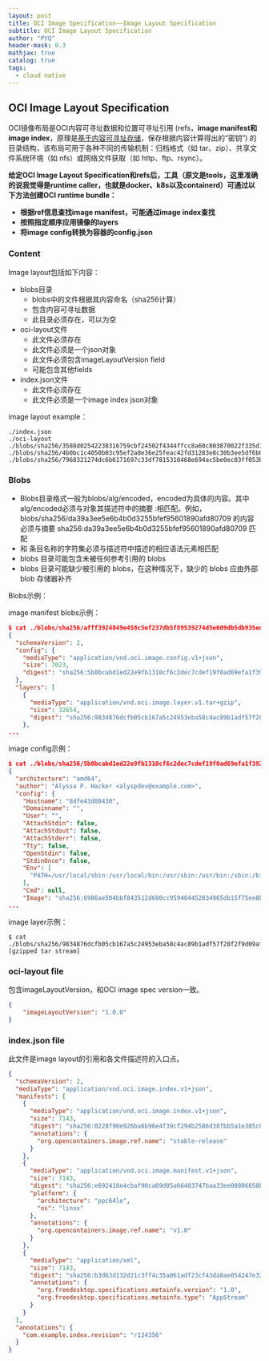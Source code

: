 ```yaml
---
layout: post
title: OCI Image Specification——Image Layout Specification
subtitle: OCI Image Layout Specification
author: "PYQ"
header-mask: 0.3
mathjax: true
catalog: true
tags:
  - cloud native
---
```

##  OCI Image Layout Specification

OCI镜像布局是OCI内容可寻址数据和位置可寻址引用 (refs，**image manifest和image index**，原理是[基于内容可寻址存储](https://en.wikipedia.org/wiki/Content-addressable_storage#Content-addressed_vs._location-addressed)，保存根据内容计算得出的“密钥”) 的目录结构，该布局可用于各种不同的传输机制：归档格式（如 tar、zip）、共享文件系统环境（如 nfs）或网络文件获取（如 http、ftp、rsync）。

**给定OCI Image Layout Specification和refs后，工具（原文是tools，这里准确的说我觉得是runtime caller，也就是docker、k8s以及containerd）可通过以下方法创建OCI runtime bundle：**

- **根据ref信息查找image manifest，可能通过image index查找**
- **按照指定顺序应用镜像的layers**
- **将image config转换为容器的config.json**

### Content

Image layout包括如下内容：

- blobs目录
  - blobs中的文件根据其内容命名（sha256计算）
  - 包含内容可寻址数据
  - 此目录必须存在，可以为空
- oci-layout文件
  - 此文件必须存在
  - 此文件必须是一个json对象
  - 此文件必须包含imageLayoutVersion field
  - 可能包含其他fields
- index.json文件
  - 此文件必须存在
  - 此文件必须是一个image index json对象

image layout example：

```shell
./index.json
./oci-layout
./blobs/sha256/3588d02542238316759cbf24502f4344ffcc8a60c803870022f335d1390c13b4
./blobs/sha256/4b0bc1c4050b03c95ef2a8e36e25feac42fd31283e8c30b3ee5df6b043155d3c
./blobs/sha256/7968321274dc6b6171697c33df7815310468e694ac5be0ec03ff053bb135e768
```

### Blobs

- Blobs目录格式一般为blobs/alg/encoded，encoded为具体的内容。其中alg/encoded必须与对象其描述符中的摘要 <alg>:<encoded>相匹配。例如，blobs/sha256/da39a3ee5e6b4b0d3255bfef95601890afd80709 的内容必须与摘要 sha256:da39a3ee5e6b4b0d3255bfef95601890afd80709 匹配
- <alg> 和 <encoded> 条目名称的字符集必须与描述符中描述的相应语法元素相匹配
- blobs 目录可能包含未被任何参考引用的 blobs
- blobs 目录可能缺少被引用的 blobs，在这种情况下，缺少的 blobs 应由外部 blob 存储器补齐

Blobs示例：

image manifest blobs示例：

```json
$ cat ./blobs/sha256/afff3924849e458c5ef237db5f89539274d5e609db5db935ed3959c90f1f2d51 | jq
{
  "schemaVersion": 2,
  "config": {
    "mediaType": "application/vnd.oci.image.config.v1+json",
    "size": 7023,
    "digest": "sha256:5b0bcabd1ed22e9fb1310cf6c2dec7cdef19f0ad69efa1f392e94a4333501270"
  },
  "layers": [
    {
      "mediaType": "application/vnd.oci.image.layer.v1.tar+gzip",
      "size": 32654,
      "digest": "sha256:9834876dcfb05cb167a5c24953eba58c4ac89b1adf57f28f2f9d09af107ee8f0"
    },
...
```

image config示例：

```json
$ cat ./blobs/sha256/5b0bcabd1ed22e9fb1310cf6c2dec7cdef19f0ad69efa1f392e94a4333501270 | jq
{
  "architecture": "amd64",
  "author": "Alyssa P. Hacker <alyspdev@example.com>",
  "config": {
    "Hostname": "8dfe43d80430",
    "Domainname": "",
    "User": "",
    "AttachStdin": false,
    "AttachStdout": false,
    "AttachStderr": false,
    "Tty": false,
    "OpenStdin": false,
    "StdinOnce": false,
    "Env": [
      "PATH=/usr/local/sbin:/usr/local/bin:/usr/sbin:/usr/bin:/sbin:/bin"
    ],
    "Cmd": null,
    "Image": "sha256:6986ae504bbf843512d680cc959484452034965db15f75ee8bdd1b107f61500b",
...
```

image layer示例：

```shell
$ cat ./blobs/sha256/9834876dcfb05cb167a5c24953eba58c4ac89b1adf57f28f2f9d09af107ee8f0
[gzipped tar stream]
```

### oci-layout file

包含imageLayoutVersion，和OCI image spec version一致。

```json
{
    "imageLayoutVersion": "1.0.0"
}
```

### index.json file

此文件是image layout的引用和各文件描述符的入口点。

```json
{
  "schemaVersion": 2,
  "mediaType": "application/vnd.oci.image.index.v1+json",
  "manifests": [
    {
      "mediaType": "application/vnd.oci.image.index.v1+json",
      "size": 7143,
      "digest": "sha256:0228f90e926ba6b96e4f39cf294b2586d38fbb5a1e385c05cd1ee40ea54fe7fd",
      "annotations": {
        "org.opencontainers.image.ref.name": "stable-release"
      }
    },
    {
      "mediaType": "application/vnd.oci.image.manifest.v1+json",
      "size": 7143,
      "digest": "sha256:e692418e4cbaf90ca69d05a66403747baa33ee08806650b51fab815ad7fc331f",
      "platform": {
        "architecture": "ppc64le",
        "os": "linux"
      },
      "annotations": {
        "org.opencontainers.image.ref.name": "v1.0"
      }
    },
    {
      "mediaType": "application/xml",
      "size": 7143,
      "digest": "sha256:b3d63d132d21c3ff4c35a061adf23cf43da8ae054247e32faa95494d904a007e",
      "annotations": {
        "org.freedesktop.specifications.metainfo.version": "1.0",
        "org.freedesktop.specifications.metainfo.type": "AppStream"
      }
    }
  ],
  "annotations": {
    "com.example.index.revision": "r124356"
  }
}
```

## 
